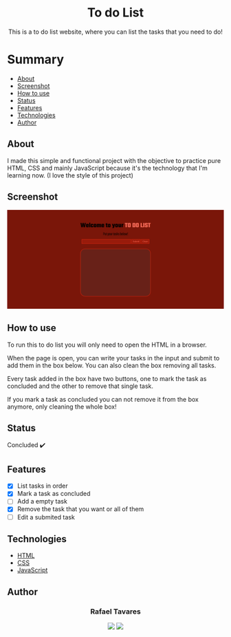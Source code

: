 <h1 align="center">To do List</h1>
<p align="center">This is a to do list website, where you can list the tasks that you need to do!</p>

Summary
===========
<!--ts-->
  * [About](#about)
  * [Screenshot](#screenshot)
  * [How to use](#how-to-use)
  * [Status](#status)
  * [Features](#features)
  * [Technologies](#technologies)
  * [Author](#author)
<!--te-->

About
-----
I made this simple and functional project with the objective to practice pure HTML, CSS and mainly JavaScript because it's the technology that I'm learning now. (I love the style of this project)

Screenshot
----------
<img alt="To do List" title="To do List" src="assets/screenshot/photo.png">

How to use
----------
<p>To run this to do list you will only need to open the HTML in a browser.</p>
<p>When the page is open, you can write your tasks in the input and submit to add them in the box below. You can also clean the box removing all tasks.</p>
<p>Every task added in the box have two buttons, one to mark the task as concluded and the other to remove that single task.</p>
<p>If you mark a task as concluded you can not remove it from the box anymore, only cleaning the whole box!</p>

Status
------
Concluded :heavy_check_mark:

Features
--------
- [x] List tasks in order
- [x] Mark a task as concluded
- [ ] Add a empty task
- [x] Remove the task that you want or all of them
- [ ] Edit a submited task

Technologies
------------
- [HTML](https://html.com/)
- [CSS](https://www.w3.org/Style/CSS/Overview.en.html)
- [JavaScript](https://www.javascript.com/)

Author
------
<h3 align="center">Rafael Tavares</h3>
<p align="center">
 <a href="https://www.facebook.com/rafael.tavares.39904/"><img src="https://img.shields.io/badge/Facebook-1877F2?style=for-the-badge&logo=facebook&logoColor=white"></img></a>
 <a href="https://www.instagram.com/rafatavares03/"><img src="https://img.shields.io/badge/Instagram-%23E4405F.svg?style=for-the-badge&logo=Instagram&logoColor=white"></img></a>
</p>
